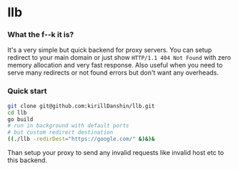 # llb

### What the f--k it is?
It's a very simple but quick backend for proxy servers. You can setup redirect to your main domain or just show `HTTP/1.1 404 Not Found` with zero memory allocation and very fast response. Also useful when you need to serve many redirects or not found errors but don't want any overheads.

### Quick start

```sh
git clone git@github.com:kirillDanshin/llb.git
cd llb
go build
# run in background with default ports 
# but custom redirect destination
((./llb -redirDest="https://google.com/" &)&)&
```

Than setup your proxy to send any invalid requests like invalid host etc to this backend.
